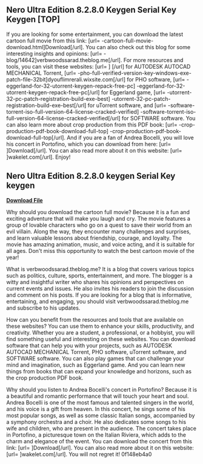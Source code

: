 ## Nero Ultra Edition 8.2.8.0 Keygen Serial Key Keygen [TOP]

 


 
If you are looking for some entertainment, you can download the latest cartoon full movie from this link: [url= -cartoon-full-movie-download.html]Download[/url]. You can also check out this blog for some interesting insights and opinions: [url= -blog/14642]verbwoodssarad.theblog.me[/url]. For more resources and tools, you can visit these websites: [url= ] [/url] for AUTODESK AUTOCAD MECHANICAL Torrent, [url= -pho-full-verified-version-key-windows-exe-patch-file-32bit]dyouflimrerali.wixsite.com[/url] for PHO software, [url= -eggerland-for-32-utorrent-keygen-repack-free-pc] -eggerland-for-32-utorrent-keygen-repack-free-pc[/url] for Eggerland game, [url= -utorrent-32-pc-patch-registration-build-exe-best] -utorrent-32-pc-patch-registration-build-exe-best[/url] for uTorrent software, and [url= -software-torrent-iso-full-version-64-license-cracked-verified] -software-torrent-iso-full-version-64-license-cracked-verified[/url] for SOFTWARE software. You can also learn more about crop production from this PDF book: [url= -crop-production-pdf-book-download-full-top] -crop-production-pdf-book-download-full-top[/url]. And if you are a fan of Andrea Bocelli, you will love his concert in Portofino, which you can download from here: [url= ]Download[/url]. You can also read more about it on this website: [url= ]wakelet.com[/url]. Enjoy!
 
## Nero Ultra Edition 8.2.8.0 keygen Serial Key keygen


[**Download File**](https://www.google.com/url?q=https%3A%2F%2Furlgoal.com%2F2tK2Fx&sa=D&sntz=1&usg=AOvVaw3U6NaSqzl3JbMdjHN24U9l)

  
Why should you download the cartoon full movie? Because it is a fun and exciting adventure that will make you laugh and cry. The movie features a group of lovable characters who go on a quest to save their world from an evil villain. Along the way, they encounter many challenges and surprises, and learn valuable lessons about friendship, courage, and loyalty. The movie has amazing animation, music, and voice acting, and it is suitable for all ages. Don't miss this opportunity to watch the best cartoon movie of the year!
  
What is verbwoodssarad.theblog.me? It is a blog that covers various topics such as politics, culture, sports, entertainment, and more. The blogger is a witty and insightful writer who shares his opinions and perspectives on current events and issues. He also invites his readers to join the discussion and comment on his posts. If you are looking for a blog that is informative, entertaining, and engaging, you should visit verbwoodssarad.theblog.me and subscribe to his updates.
  
How can you benefit from the resources and tools that are available on these websites? You can use them to enhance your skills, productivity, and creativity. Whether you are a student, a professional, or a hobbyist, you will find something useful and interesting on these websites. You can download software that can help you with your projects, such as AUTODESK AUTOCAD MECHANICAL Torrent, PHO software, uTorrent software, and SOFTWARE software. You can also play games that can challenge your mind and imagination, such as Eggerland game. And you can learn new things from books that can expand your knowledge and horizons, such as the crop production PDF book.
  
Why should you listen to Andrea Bocelli's concert in Portofino? Because it is a beautiful and romantic performance that will touch your heart and soul. Andrea Bocelli is one of the most famous and talented singers in the world, and his voice is a gift from heaven. In this concert, he sings some of his most popular songs, as well as some classic Italian songs, accompanied by a symphony orchestra and a choir. He also dedicates some songs to his wife and children, who are present in the audience. The concert takes place in Portofino, a picturesque town on the Italian Riviera, which adds to the charm and elegance of the event. You can download the concert from this link: [url= ]Download[/url]. You can also read more about it on this website: [url= ]wakelet.com[/url]. You will not regret it!
 0f148eb4a0
